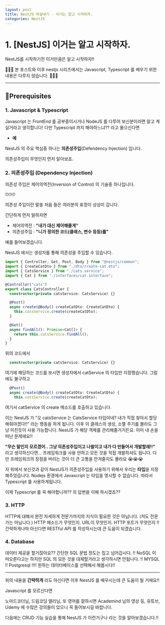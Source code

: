 ```yaml
---
layout: post
title: NestJS 박살내기 - 이거는 알고 시작하자.
categories: NestJS
---
```


# 1. [NestJS] 이거는 알고 시작하자.

NestJS를 시작하기전 이거만큼은 알고 시작하자!!

🚨🚨🚨 본 포스트와 이후 nestjs 시리즈에서는 Javascript, Typescript 를 배우기 위한 내용은 다루지 않습니다. 🚨🚨🚨

---

## 📣Prerequisites

### 1. Javascript & Typescript

Javascript 는 FrontEnd 를 공부중이시거나 NodeJS 를 다루어 보신분이라면 알고 계실거라고 생각합니다!
다만 Typescript 까지 해야하느냐?? 라고 물으신다면

- **예**

NestJS 의 주요 핵심중 하나는 **의존성주입**(Defendency Injection) 입니다.

의존성주입이 무엇인지 먼저 알아보죠.

### 2. 의존성주입 (Dependency Injection)

의존성 주입은 제어의역전(Inversion of Control) 의 기술중 하나입니다.

🙄🙄🙄

의존성 주입이란 말을 처음 들은 여러분의 표정이 상상이 갑니다.

간단하게 먼저 말하자면

- 제어의역전 : **"내가 대신 제어해줄게"**
- 의존성주입 : **"니가 정의한 코드(클래스, 변수 등등)를"**

예를 들어보겠습니다.

NestJS 에서는 생성자를 통해 의존성을 주입할 수 있습니다.

```typescript
import { Controller, Get, Post, Body } from "@nestjs/common";
import { CreateCatDto } from "./dto/create-cat.dto";
import { CatsService } from "./cats.service";
import { Cat } from "./interfaces/cat.interface";

@Controller("cats")
export class CatsController {
  constructor(private catsService: CatsService) {}

  @Post()
  async create(@Body() createCatDto: CreateCatDto) {
    this.catsService.create(createCatDto);
  }

  @Get()
  async findAll(): Promise<Cat[]> {
    return this.catsService.findAll();
  }
}
```

위의 코드에서

```typescript
  constructor(private catsService: CatsService) {}
```

여기에 해당하는 코드를 보시면 생성자에서 catService 의 타입만 지정했습니다. 그럼에도 불구하고

```typescript
  @Post()
  async create(@Body() createCatDto: CreateCatDto) {
    this.catsService.create(createCatDto);
```

여기서 catService 의 create 메소드를 호출하고 있습니다.

이는 NestJS 가 "오 catsService 는 CatsService 타입이네? 내가 직접 찾아서 할당해줘야겠다!!"
라는 행동을 하게 됩니다. 이후 이 클래스의 생성, 소멸 주기를 몰라도 그냥 미친듯이 사용 가능합니다.
NestJS 가 해당 객체를 관리해줄거거든요. 이미 내 손을 떠난 문제에요!!

**"무슨 말인지 모르겠어.. 그냥 의존성주입이고 나발이고 내가 다 만들어서 개발할래!!"**
라고 생각하신다면... 프레임워크를 사용 안하고 모든 것을 직접 개발하셔도 됩니다.
다만 프레임워크의 장점을 버리는 것이 더 큰 고통을 안겨줄지도 몰라요 😭😭😭

자 위에서 보신것과 같이 NestJS가 의존성주입을 사용하기 위해서 우리는 **타입**을 지정해주었습니다.
Nodejs 환경에서 Javascript 는 타입을 명시할 수 없습니다. 따라서 Typescript 를 사용하게됩니다.

이제 Typescript 를 꼭 해야합니까?? 의 답변을 이해 하시겠죠??

### 3. HTTP

HTTP에 대해서 완전 자세하게 전문가까지의 지식이 필요한 것은 아닙니다. (저도 전문가는 아닙니다.)
HTTP 메소드가 무엇인지. URL이 무엇인지. HTTP 포트가 무엇인지 !!
간략하게나마 아신다면 RESTful API 를 작성하시는데 큰 도움이 되겠습니다.

### 4. Database

데이터 제공을 할거잖아요?? 간단한 SQL 문법 정도는 집고 넘어갑시다. !!
NoSQL 이 떠오른다고는 하지만 SQL 의 모든 것을 대체할거라고 생각하시면 안됩니다. !!
MYSQL !! Postgresql !!!! 원하는 데이터베이스를 선택해서 해봅시다!!

---

위의 내용을 **간략하게** 라도 아신다면 이후 NestJS 를 배우시는데 큰 도움이 될 거에요!!

Javascript 를 모르신다면

노마드코더님, 드림코딩 엘리님, 또 영어를 잘하시면 Academind 님의 영상 등,
유튜브, Udemy 에 수많은 강의들이 있으니 꼭 들어보시길 바랍니다.

다음에는 CRUD 기능 실습을 통해 NestJS 가 이런거구나 라는 것을 알아보겠습니다.!!
